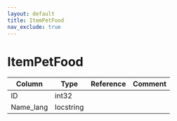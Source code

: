 ```yaml
---
layout: default
title: ItemPetFood
nav_exclude: true
---
```

# ItemPetFood

| Column | Type | Reference | Comment |
|--------|------|-----------|---------|
|ID|int32|||
|Name_lang|locstring|||

